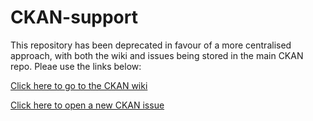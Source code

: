 CKAN-support
============

This repository has been deprecated in favour of a more centralised approach, with both the wiki and issues being stored in the main CKAN repo. Pleae use the links below:

[Click here to go to the CKAN wiki](https://github.com/KSP-CKAN/CKAN/wiki)

[Click here to open a new CKAN issue](https://github.com/KSP-CKAN/CKAN/issues/new)
